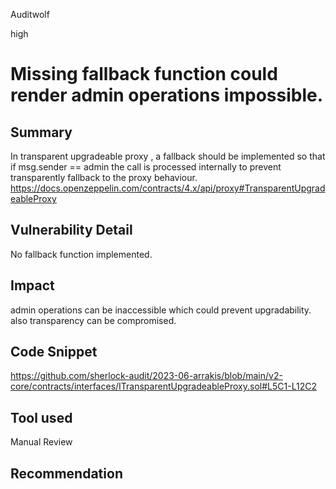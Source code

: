 Auditwolf

high

# Missing fallback function could render admin operations impossible.

## Summary

In transparent upgradeable proxy , a  fallback should be implemented so that if msg.sender == admin the call is processed internally to prevent transparently fallback to the proxy behaviour.
https://docs.openzeppelin.com/contracts/4.x/api/proxy#TransparentUpgradeableProxy

## Vulnerability Detail
No fallback function implemented.

## Impact
admin operations can be inaccessible which could prevent upgradability. also  transparency can be compromised.

## Code Snippet

https://github.com/sherlock-audit/2023-06-arrakis/blob/main/v2-core/contracts/interfaces/ITransparentUpgradeableProxy.sol#L5C1-L12C2

## Tool used

Manual Review

## Recommendation
